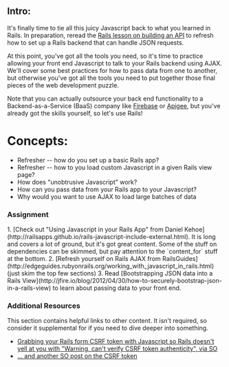 ## Intro:

It's finally time to tie all this juicy Javascript back to what you learned in Rails.  In preparation, reread the [Rails lesson on building an API](/ruby-on-rails/apis-and-building-your-own) to refresh how to set up a Rails backend that can handle JSON requests.

At this point, you've got all the tools you need, so it's time to practice allowing your front end Javascript to talk to your Rails backend using AJAX.  We'll cover some best practices for how to pass data from one to another, but otherwise you've got all the tools you need to put together those final pieces of the web development puzzle.

Note that you can actually outsource your back end functionality to a Backend-as-a-Service (BaaS) company like [Firebase](https://www.firebase.com/) or [Apigee](http://apigee.com/), but you've already got the skills yourself, so let's use Rails!

# Concepts:

* Refresher -- how do you set up a basic Rails app?
* Refresher -- how to you load custom Javascript in a given Rails view page?
* How does "unobtrusive Javascript" work?
* How can you pass data from your Rails app to your Javascript?
* Why would you want to use AJAX to load large batches of data

### Assignment

<div class="lesson-content__panel" markdown="1">
1. [Check out "Using Javascript in your Rails App" from Daniel Kehoe](http://railsapps.github.io/rails-javascript-include-external.html).  It is long and covers a lot of ground, but it's got great content.  Some of the stuff on dependencies can be skimmed, but pay attention to the `content_for` stuff at the bottom.
2. [Refresh yourself on Rails AJAX from RailsGuides](http://edgeguides.rubyonrails.org/working_with_javascript_in_rails.html) (just skim the top few sections)
3. Read [Bootstrapping JSON data into a Rails View](http://jfire.io/blog/2012/04/30/how-to-securely-bootstrap-json-in-a-rails-view) to learn about passing data to your front end.
</div>

### Additional Resources
This section contains helpful links to other content. It isn't required, so consider it supplemental for if you need to dive deeper into something.

* [Grabbing your Rails form CSRF token with Javascript so Rails doesn't yell at you with "Warning, can't verify CSRF token authenticity", via SO](http://stackoverflow.com/questions/7203304/warning-cant-verify-csrf-token-authenticity-rails)
* [... and another SO post on the CSRF token](http://stackoverflow.com/questions/8503447/rails-how-to-add-csrf-protection-to-forms-created-in-javascript)

